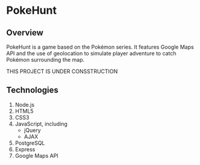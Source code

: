 # PokeHunt

## Overview
PokeHunt is a game based on the Pokémon series. It features Google Maps API and the use of geolocation to simulate player adventure to catch Pokémon surrounding the map.

THIS PROJECT IS UNDER CONSSTRUCTION

## Technologies

1. Node.js
2. HTML5
3. CSS3
4. JavaScript, including
	- jQuery
	- AJAX
5. PostgreSQL
6. Express
7. Google Maps API